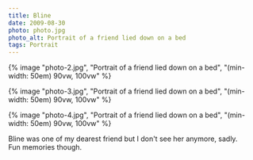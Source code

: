 ```yaml
---
title: Bline
date: 2009-08-30
photo: photo.jpg
photo_alt: Portrait of a friend lied down on a bed
tags: Portrait
---
```

{% image "photo-2.jpg", "Portrait of a friend lied down on a bed", "(min-width: 50em) 90vw, 100vw" %}

{% image "photo-3.jpg", "Portrait of a friend lied down on a bed", "(min-width: 50em) 90vw, 100vw" %}

{% image "photo-4.jpg", "Portrait of a friend lied down on a bed", "(min-width: 50em) 90vw, 100vw" %}

Bline was one of my dearest friend but I don't see her anymore, sadly.\
Fun memories though.
